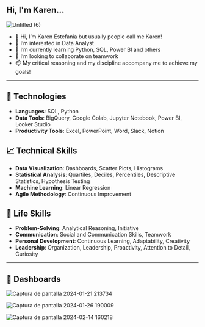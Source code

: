 ## Hi, I'm Karen...


![Untitled (6)](https://github.com/Karen-Aguilar/Karen-Aguilar/assets/151496907/40f5d922-25be-4bee-be8d-005e09ded809)



- 👋 Hi, I’m Karen Estefanía but usually people call me Karen!
- 👀 I’m interested in Data Analyst 
- 🌱 I’m currently learning Python, SQL, Power BI and others 
- 💞️ I’m looking to collaborate on teamwork
- 📫 My critical reasoning and my discipline accompany me to achieve my goals!

---

## 🚀 Technologies

- **Languages**: SQL, Python
- **Data Tools**: BigQuery, Google Colab, Jupyter Notebook, Power BI, Looker Studio
- **Productivity Tools**: Excel, PowerPoint, Word, Slack, Notion

## 📈 Technical Skills

- **Data Visualization**: Dashboards, Scatter Plots, Histograms
- **Statistical Analysis**: Quartiles, Deciles, Percentiles, Descriptive Statistics, Hypothesis Testing
- **Machine Learning**: Linear Regression
- **Agile Methodology**: Continuous Improvement

## 🌟 Life Skills

- **Problem-Solving**: Analytical Reasoning, Initiative
- **Communication**: Social and Communication Skills, Teamwork
- **Personal Development**: Continuous Learning, Adaptability, Creativity
- **Leadership**: Organization, Leadership, Proactivity, Attention to Detail, Curiosity


---
## 🌱 Dashboards

![Captura de pantalla 2024-01-21 213734](https://github.com/Karen-Aguilar/Karen-Aguilar/assets/151496907/631243dc-3cd1-4ce0-ab14-1eb4eb3ee3ad)


![Captura de pantalla 2024-01-26 190009](https://github.com/Karen-Aguilar/Karen-Aguilar/assets/151496907/0151d85a-800f-4281-a21a-ec462f30e7b8)

![Captura de pantalla 2024-02-14 160218](https://github.com/Karen-Aguilar/Karen-Aguilar/assets/151496907/fea36747-780f-4d0d-acc6-6bd2a5ba6c2b)

